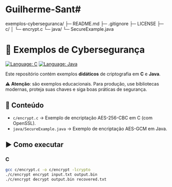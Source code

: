 # Guilherme-Sant# 

exemplos-cyberseguranca/
├─ README.md
├─ .gitignore
├─ LICENSE
├─ c/
│  └─ encrypt.c
└─ java/
   └─ SecureExample.java
# 🔐 Exemplos de Cybersegurança

[![Language: C](https://img.shields.io/badge/language-C-blue)](https://en.wikipedia.org/wiki/C_(programming_language))
[![Language: Java](https://img.shields.io/badge/language-Java-orange)](https://en.wikipedia.org/wiki/Java_(programming_language))

Este repositório contém exemplos **didáticos** de criptografia em **C** e **Java**.

⚠️ **Atenção**: são exemplos educacionais. Para produção, use bibliotecas modernas, proteja suas chaves e siga boas práticas de segurança.

## 📂 Conteúdo
- `c/encrypt.c` → Exemplo de encriptação AES-256-CBC em C (com OpenSSL).
- `java/SecureExample.java` → Exemplo de encriptação AES-GCM em Java.

## ▶️ Como executar

### C
```bash
gcc c/encrypt.c -o c/encrypt -lcrypto
./c/encrypt encrypt input.txt output.bin
./c/encrypt decrypt output.bin recovered.txt
